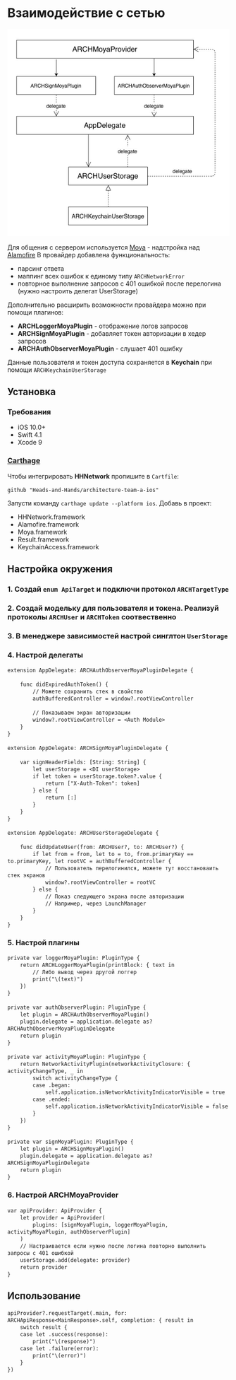 # Взаимодействие с сетью

![Diagram](../../Resources/NetworkDiagram.jpg)

Для общения с сервером используется [Moya](https://github.com/Moya/Moya) - надстройка над [Alamofire](https://github.com/Alamofire/Alamofire)
В провайдер добавлена функциональность:

- парсинг ответа
- маппинг всех ошибок к единому типу ````ARCHNetworkError````
- повторное выполнение запросов с 401 ошибкой после перелогина (нужно настроить делегат UserStorage)

Дополнительно расширить возможности провайдера можно при помощи плагинов:

- **ARCHLoggerMoyaPlugin** -  отображение логов запросов
- **ARCHSignMoyaPlugin** - добавляет токен авторизации в хедер запросов
- **ARCHAuthObserverMoyaPlugin** - слушает 401 ошибку

Данные пользователя и токен доступа сохраняется в **Keychain** при помощи ````ARCHKeychainUserStorage````

## Установка

### Требования

- iOS 10.0+
- Swift 4.1
- Xcode 9

### [Carthage](https://github.com/Carthage/Carthage)

Чтобы интегрировать **HHNetwork** пропишите в `Cartfile`:

```
github "Heads-and-Hands/architecture-team-a-ios"
```

Запусти команду `carthage update --platform ios`.  Добавь в проект:

- HHNetwork.framework
- Alamofire.framework
- Moya.framework
- Result.framework
- KeychainAccess.framework

## Настройка окружения

### 1. Создай ````enum ApiTarget```` и подключи протокол ````ARCHTargetType````

### 2. Создай модельку для пользователя и токена. Реализуй протоколы ````ARCHUser```` и ````ARCHToken```` соотвественно 

### 3. В менеджере зависимостей настрой **синглтон** ````UserStorage````

### 4. Настрой делегаты

````
extension AppDelegate: ARCHAuthObserverMoyaPluginDelegate {

    func didExpiredAuthToken() {
        // Можете сохранить стек в свойство
        authBufferedController = window?.rootViewController

        // Показываем экран авторизации
        window?.rootViewController = <Auth Module>
    }
}

extension AppDelegate: ARCHSignMoyaPluginDelegate {

    var signHeaderFields: [String: String] {
        let userStorage = <DI userStorage>
        if let token = userStorage.token?.value {
            return ["X-Auth-Token": token]
        } else {
            return [:]
        }
    }
}

extension AppDelegate: ARCHUserStorageDelegate {

    func didUpdateUser(from: ARCHUser?, to: ARCHUser?) {
        if let from = from, let to = to, from.primaryKey == to.primaryKey, let rootVC = authBufferedController {
            // Пользователь перелогинился, можете тут восстановаить стек экранов
            window?.rootViewController = rootVC
        } else {
            // Показ следующего экрана после авторизации
            // Например, через LaunchManager
        }
    }
}
````

### 5. Настрой плагины

````
private var loggerMoyaPlugin: PluginType {
    return ARCHLoggerMoyaPlugin(printBlock: { text in
        // Либо вывод через другой логгер
        print("\(text)")
    })
}

private var authObserverPlugin: PluginType {
    let plugin = ARCHAuthObserverMoyaPlugin()
    plugin.delegate = application.delegate as? ARCHAuthObserverMoyaPluginDelegate
    return plugin
}

private var activityMoyaPlugin: PluginType {
    return NetworkActivityPlugin(networkActivityClosure: { activityChangeType, _ in
        switch activityChangeType {
        case .began:
            self.application.isNetworkActivityIndicatorVisible = true
        case .ended:
            self.application.isNetworkActivityIndicatorVisible = false
        }
    })
}

private var signMoyaPlugin: PluginType {
    let plugin = ARCHSignMoyaPlugin()
    plugin.delegate = application.delegate as? ARCHSignMoyaPluginDelegate
    return plugin
}
````

### 6. Настрой ARCHMoyaProvider

````
var apiProvider: ApiProvider {
    let provider = ApiProvider(
        plugins: [signMoyaPlugin, loggerMoyaPlugin, activityMoyaPlugin, authObserverPlugin]
    )
    // Настраивается если нужно после логина повторно выполнить запросы с 401 ошибкой
    userStorage.add(delegate: provider)
    return provider
}
````

## Использование 

````
apiProvider?.requestTarget(.main, for: ARCHApiResponse<MainResponse>.self, completion: { result in
    switch result {
    case let .success(response):
        print("\(response)")
    case let .failure(error):
        print("\(error)")
    }
})
````
